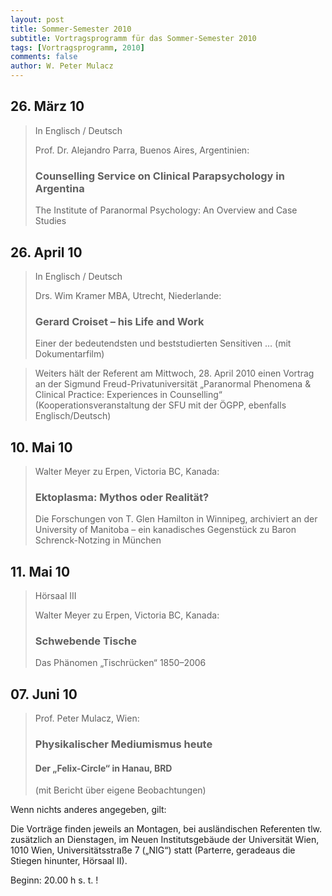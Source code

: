 ```yaml
---
layout: post
title: Sommer-Semester 2010
subtitle: Vortragsprogramm für das Sommer-Semester 2010
tags: [Vortragsprogramm, 2010]
comments: false
author: W. Peter Mulacz
---
```


## 26. März 10
> In Englisch / Deutsch 	
> 
> Prof. Dr. Alejandro Parra, Buenos Aires, Argentinien:
> ### Counselling Service on Clinical Parapsychology in Argentina
> The Institute of Paranormal Psychology: An Overview and Case Studies

## 26. April 10
> In Englisch / Deutsch
> 
> Drs. Wim Kramer MBA, Utrecht, Niederlande:
> ### Gerard Croiset – his Life and Work
> Einer der bedeutendsten und beststudierten Sensitiven …
> (mit Dokumentarfilm)

> Weiters hält der Referent am Mittwoch, 28. April 2010 einen Vortrag an der Sigmund Freud-Privatuniversität „Paranormal Phenomena & Clinical Practice: Experiences in Counselling“ (Kooperationsveranstaltung der SFU mit der ÖGPP, ebenfalls Englisch/Deutsch)

## 10. Mai 10
> Walter Meyer zu Erpen, Victoria BC, Kanada:
> ### Ektoplasma: Mythos oder Realität?
> Die Forschungen von T. Glen Hamilton in Winnipeg, archiviert an der University of Manitoba – ein kanadisches Gegenstück zu Baron Schrenck-Notzing in München

## 11. Mai 10
> Hörsaal III
> 
> Walter Meyer zu Erpen, Victoria BC, Kanada:
> ### Schwebende Tische
> Das Phänomen „Tischrücken“ 1850–2006

## 07. Juni 10
> Prof. Peter Mulacz, Wien:
> ### Physikalischer Mediumismus heute
> #### Der „Felix-Circle“ in Hanau, BRD
> (mit Bericht über eigene Beobachtungen)






Wenn nichts anderes angegeben, gilt:

Die Vorträge finden jeweils an Montagen, bei ausländischen Referenten tlw. zusätzlich an Dienstagen, im Neuen Institutsgebäude der Universität Wien,   1010 Wien,   Universitätsstraße 7 („NIG“) statt  (Parterre, geradeaus die Stiegen hinunter, Hörsaal II).


Beginn:   20.00 h s. t. !
